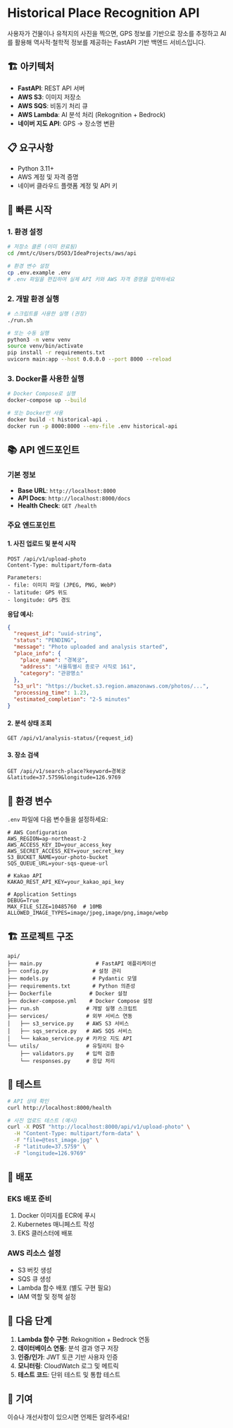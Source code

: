 # Historical Place Recognition API

사용자가 건물이나 유적지의 사진을 찍으면, GPS 정보를 기반으로 장소를 추정하고 AI를 활용해 역사적·철학적 정보를 제공하는 FastAPI 기반 백엔드 서비스입니다.

## 🏗️ 아키텍처

- **FastAPI**: REST API 서버
- **AWS S3**: 이미지 저장소
- **AWS SQS**: 비동기 처리 큐
- **AWS Lambda**: AI 분석 처리 (Rekognition + Bedrock)
- **네이버 지도 API**: GPS → 장소명 변환

## 📋 요구사항

- Python 3.11+
- AWS 계정 및 자격 증명
- 네이버 클라우드 플랫폼 계정 및 API 키

## 🚀 빠른 시작

### 1. 환경 설정

```bash
# 저장소 클론 (이미 완료됨)
cd /mnt/c/Users/DSO3/IdeaProjects/aws/api

# 환경 변수 설정
cp .env.example .env
# .env 파일을 편집하여 실제 API 키와 AWS 자격 증명을 입력하세요
```

### 2. 개발 환경 실행

```bash
# 스크립트를 사용한 실행 (권장)
./run.sh

# 또는 수동 실행
python3 -m venv venv
source venv/bin/activate
pip install -r requirements.txt
uvicorn main:app --host 0.0.0.0 --port 8000 --reload
```

### 3. Docker를 사용한 실행

```bash
# Docker Compose로 실행
docker-compose up --build

# 또는 Docker만 사용
docker build -t historical-api .
docker run -p 8000:8000 --env-file .env historical-api
```

## 📚 API 엔드포인트

### 기본 정보
- **Base URL**: `http://localhost:8000`
- **API Docs**: `http://localhost:8000/docs`
- **Health Check**: `GET /health`

### 주요 엔드포인트

#### 1. 사진 업로드 및 분석 시작
```http
POST /api/v1/upload-photo
Content-Type: multipart/form-data

Parameters:
- file: 이미지 파일 (JPEG, PNG, WebP)
- latitude: GPS 위도
- longitude: GPS 경도
```

**응답 예시:**
```json
{
  "request_id": "uuid-string",
  "status": "PENDING",
  "message": "Photo uploaded and analysis started",
  "place_info": {
    "place_name": "경복궁",
    "address": "서울특별시 종로구 사직로 161",
    "category": "관광명소"
  },
  "s3_url": "https://bucket.s3.region.amazonaws.com/photos/...",
  "processing_time": 1.23,
  "estimated_completion": "2-5 minutes"
}
```

#### 2. 분석 상태 조회
```http
GET /api/v1/analysis-status/{request_id}
```

#### 3. 장소 검색
```http
GET /api/v1/search-place?keyword=경복궁&latitude=37.5759&longitude=126.9769
```

## 🔧 환경 변수

`.env` 파일에 다음 변수들을 설정하세요:

```env
# AWS Configuration
AWS_REGION=ap-northeast-2
AWS_ACCESS_KEY_ID=your_access_key
AWS_SECRET_ACCESS_KEY=your_secret_key
S3_BUCKET_NAME=your-photo-bucket
SQS_QUEUE_URL=your-sqs-queue-url

# Kakao API
KAKAO_REST_API_KEY=your_kakao_api_key

# Application Settings
DEBUG=True
MAX_FILE_SIZE=10485760  # 10MB
ALLOWED_IMAGE_TYPES=image/jpeg,image/png,image/webp
```

## 🏗️ 프로젝트 구조

```
api/
├── main.py                 # FastAPI 애플리케이션
├── config.py              # 설정 관리
├── models.py              # Pydantic 모델
├── requirements.txt       # Python 의존성
├── Dockerfile            # Docker 설정
├── docker-compose.yml    # Docker Compose 설정
├── run.sh               # 개발 실행 스크립트
├── services/            # 외부 서비스 연동
│   ├── s3_service.py    # AWS S3 서비스
│   ├── sqs_service.py   # AWS SQS 서비스
│   └── kakao_service.py # 카카오 지도 API
└── utils/               # 유틸리티 함수
    ├── validators.py    # 입력 검증
    └── responses.py     # 응답 처리
```

## 🧪 테스트

```bash
# API 상태 확인
curl http://localhost:8000/health

# 사진 업로드 테스트 (예시)
curl -X POST "http://localhost:8000/api/v1/upload-photo" \
  -H "Content-Type: multipart/form-data" \
  -F "file=@test_image.jpg" \
  -F "latitude=37.5759" \
  -F "longitude=126.9769"
```

## 🚀 배포

### EKS 배포 준비
1. Docker 이미지를 ECR에 푸시
2. Kubernetes 매니페스트 작성
3. EKS 클러스터에 배포

### AWS 리소스 설정
- S3 버킷 생성
- SQS 큐 생성
- Lambda 함수 배포 (별도 구현 필요)
- IAM 역할 및 정책 설정

## 📝 다음 단계

1. **Lambda 함수 구현**: Rekognition + Bedrock 연동
2. **데이터베이스 연동**: 분석 결과 영구 저장
3. **인증/인가**: JWT 토큰 기반 사용자 인증
4. **모니터링**: CloudWatch 로그 및 메트릭
5. **테스트 코드**: 단위 테스트 및 통합 테스트

## 🤝 기여

이슈나 개선사항이 있으시면 언제든 알려주세요!
